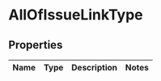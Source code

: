 # AllOfIssueLinkType

## Properties
Name | Type | Description | Notes
------------ | ------------- | ------------- | -------------

